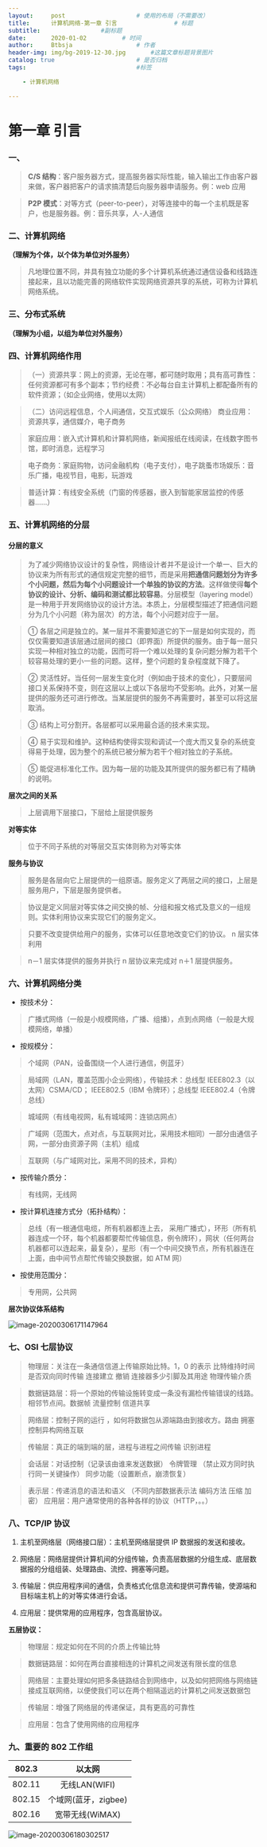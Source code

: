 ```yaml
---
layout:     post   				    # 使用的布局（不需要改）
title:      计算机网络-第一章 引言			    # 标题 
subtitle:                 #副标题
date:       2020-01-02			# 时间
author:     Btbsja					# 作者
header-img: img/bg-2019-12-30.jpg 	    #这篇文章标题背景图片
catalog: true 						# 是否归档
tags:								#标签

    - 计算机网络

---
```

# 第一章 引言

### 一、

> **C/S 结构**：客户服务器方式，提高服务器实际性能，输入输出工作由客户器来做，客户器把客户的请求搞清楚后向服务器申请服务。例：web 应用

> **P2P 模式**：对等方式（peer-to-peer），对等连接中的每一个主机既是客户，也是服务器。例：音乐共享，人-人通信

### 二、计算机网络
**（理解为个体，以个体为单位对外服务）**

> 凡地理位置不同，并具有独立功能的多个计算机系统通过通信设备和线路连接起来，且以功能完善的网络软件实现网络资源共享的系统，可称为计算机网络系统。

### 三、分布式系统
**（理解为小组，以组为单位对外服务）**

### 四、计算机网络作用

> （一）资源共享：网上的资源，无论在哪，都可随时取用；具有高可靠性：任何资源都可有多个副本；节约经费：不必每台自主计算机上都配备所有的软件资源；（如企业网络，使用以太网）

> （二）访问远程信息，个人间通信，交互式娱乐（公众网络） 商业应用：资源共享，通信媒介，电子商务

> 家庭应用：嵌入式计算机和计算机网络，新闻报纸在线阅读，在线数字图书馆，即时消息，远程学习

> 电子商务：家庭购物，访问金融机构（电子支付），电子跳蚤市场娱乐：音乐广播，电视节目，电影，玩游戏

> 普适计算：有线安全系统（门窗的传感器，嵌入到智能家居监控的传感器......） 


### 五、计算机网络的分层

#### 分层的意义

> 为了减少网络协议设计的复杂性，网络设计者并不是设计一个单一、巨大的协议来为所有形式的通信规定完整的细节，而是采用**把通信问题划分为许多个小问题，然后为每个小问题设计一个单独的协议的方法**。这样做使得**每个协议的设计、分析、编码和测试都比较容易**。分层模型（layering model）是一种用于开发网络协议的设计方法。本质上，分层模型描述了把通信问题分为几个小问题（称为层次）的方法，每个小问题对应于一层。

> ① 各层之间是独立的。某一层并不需要知道它的下一层是如何实现的，而仅仅需要知道该层通过层间的接口（即界面）所提供的服务。由于每一层只实现一种相对独立的功能，因而可将一个难以处理的复杂问题分解为若干个较容易处理的更小一些的问题。这样，整个问题的复杂程度就下降了。

> ② 灵活性好。当任何一层发生变化时（例如由于技术的变化），只要层间接口关系保持不变，则在这层以上或以下各层均不受影响。此外，对某一层提供的服务还可进行修改。当某层提供的服务不再需要时，甚至可以将这层取消。

> ③ 结构上可分割开。各层都可以采用最合适的技术来实现。

> ④ 易于实现和维护。这种结构使得实现和调试一个庞大而又复杂的系统变得易于处理，因为整个的系统已被分解为若干个相对独立的子系统。

> ⑤ 能促进标准化工作。因为每一层的功能及其所提供的服务都已有了精确的说明。

**层次之间的关系**
>
> 上层调用下层接口，下层给上层提供服务

**对等实体**
>
> 位于不同子系统的对等层交互实体则称为对等实体

**服务与协议**
>
> 服务是各层向它上层提供的一组原语。服务定义了两层之间的接口，上层是服务用户，下层是服务提供者。

> 协议是定义同层对等实体之间交换的帧、分组和报文格式及意义的一组规则。实体利用协议来实现它们的服务定义。

> 只要不改变提供给用户的服务，实体可以任意地改变它们的协议。 n 层实体利用

> n－1 层实体提供的服务并执行 n 层协议来完成对 n＋1 层提供服务。


### 六、计算机网络分类

* 按技术分：

>广播式网络（一般是小规模网络，广播、组播），点到点网络（一般是大规模网络，单播）

* 按规模分：

> 个域网（PAN，设备围绕一个人进行通信，例蓝牙）

> 局域网（LAN，覆盖范围小企业网络），传输技术：总线型 IEEE802.3（以太网）CSMA/CD； IEEE802.5（IBM 令牌环）；总线型 IEEE802.4（令牌总线）

> 城域网（有线电视网，私有城域网：连锁店网点）

> 广域网（范围大，点对点，与互联网对比，采用技术相同）一部分由通信子网，一部分由资源子网（主机）组成

> 互联网（与广域网对比，采用不同的技术，异构）

* 按传输介质分：

>有线网，无线网

* 按计算机连接方式分（拓扑结构）：

>总线（有一根通信电缆，所有机器都连上去， 采用广播式），环形（所有机器连成一个环，每个机器都要帮忙传输信息，例令牌环），网状（任何两台机器都可以连起来，最复杂），星形（有一个中间交换节点，所有机器连在上面，由中间节点帮忙传输交换数据，如 ATM 网）

* 按使用范围分：
> 专用网，公共网

**层次协议体系结构**

![image-20200306171147964](https://cdn.jsdelivr.net/gh/btbsja/btbsjaimg@master/img202003/06/175514-248506.png)

### 七、OSI 七层协议

> 物理层：关注在一条通信信道上传输原始比特。1，0 的表示 比特维持时间 是否双向同时传输 连接建立 撤销 连接器多少引脚及其用途 物理传输介质

> 数据链路层：将一个原始的传输设施转变成一条没有漏检传输错误的线路。相邻节点间。数据帧 流量控制 信道共享

> 网络层：控制子网的运行 ，如何将数据包从源端路由到接收方。路由 拥塞控制异构网络互联

> 传输层：真正的端到端的层，进程与进程之间传输 识别进程

> 会话层：对话控制（记录该由谁来发送数据） 令牌管理 （禁止双方同时执行同一关键操作） 同步功能（设置断点，崩溃恢复）

> 表示层：传递消息的语法和语义 （不同内部数据表示法 编码方法 压缩 加密） 应用层：用户通常使用的各种各样的协议（HTTP，。。）

### 八、TCP/IP 协议

1.  主机至网络层（网络接口层）：主机至网络层提供 IP 数据报的发送和接收。

2.  网络层：网络层提供计算机间的分组传输，负责高层数据的分组生成、底层数据报的分组组装、处理路由、流控、拥塞等问题。

3.  传输层：供应用程序间的通信，负责格式化信息流和提供可靠传输，使源端和目标端主机上的对等实体进行会话。

4. 应用层：提供常用的应用程序，包含高层协议。

**五层协议：**

> 物理层：规定如何在不同的介质上传输比特

> 数据链路层：如何在两台直接相连的计算机之间发送有限长度的信息

> 网络层：主要处理如何把多条链路结合到网络中，以及如何把网络与网络链接成互联网络，以便使我们可以在两个相隔遥远的计算机之间发送数据包

> 传输层：增强了网络层的传递保证，具有更高的可靠性

> 应用层：包含了使用网络的应用程序

### 九、重要的 802 工作组

| 802.3  |        以太网        |
| :----: | :------------------: |
| 802.11 |    无线LAN(WIFI)     |
| 802.15 | 个域网(蓝牙，zigbee) |
| 802.16 |   宽带无线(WiMAX)    |

![image-20200306180302517](https://cdn.jsdelivr.net/gh/btbsja/btbsjaimg@master/img202003/06/180304-171049.png)
